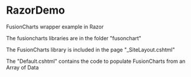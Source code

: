 # RazorDemo
FusionCharts wrapper example in Razor

The fusioncharts libraries are in the folder "fusonchart"

The FusionCharts library is included in the page "_SiteLayout.cshtml"

The "Default.cshtml" contains the code to populate FusionCharts from an Array of Data
